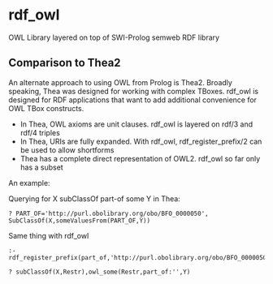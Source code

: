 # rdf_owl

OWL Library layered on top of SWI-Prolog semweb RDF library

## Comparison to Thea2

An alternate approach to using OWL from Prolog is Thea2. Broadly
speaking, Thea was designed for working with complex TBoxes. rdf_owl
is designed for RDF applications that want to add additional
convenience for OWL TBox constructs.

 * In Thea, OWL axioms are unit clauses. rdf_owl is layered on rdf/3 and rdf/4 triples
 * In Thea, URIs are fully expanded. With rdf_owl, rdf_register_prefix/2 can be used to allow shortforms
 * Thea has a complete direct representation of OWL2. rdf_owl so far only has a subset


An example:

Querying for X subClassOf part-of some Y in Thea:

```
? PART_OF='http://purl.obolibrary.org/obo/BFO_0000050',
SubClassOf(X,someValuesFrom(PART_OF,Y))
```

Same thing with rdf_owl

```
:- rdf_register_prefix(part_of,'http://purl.obolibrary.org/obo/BFO_0000050').

? subClassOf(X,Restr),owl_some(Restr,part_of:'',Y)
```
